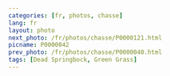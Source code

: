 ```yaml
---
categories: [fr, photos, chasse]
lang: fr
layout: photo
next_photo: /fr/photos/chasse/P0000121.html
picname: P0000042
prev_photo: /fr/photos/chasse/P0000040.html
tags: [Dead Springbock, Green Grass]
---
```

